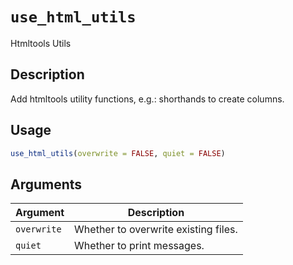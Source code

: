 # `use_html_utils`

Htmltools Utils


## Description

Add htmltools utility functions, e.g.: shorthands to
 create columns.


## Usage

```r
use_html_utils(overwrite = FALSE, quiet = FALSE)
```


## Arguments

Argument      |Description
------------- |----------------
`overwrite`     |     Whether to overwrite existing files.
`quiet`     |     Whether to print messages.


